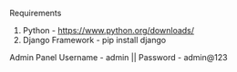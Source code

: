 Requirements

1. Python - https://www.python.org/downloads/
2. Django Framework - pip install django

Admin Panel 
Username - admin ||
Password - admin@123
